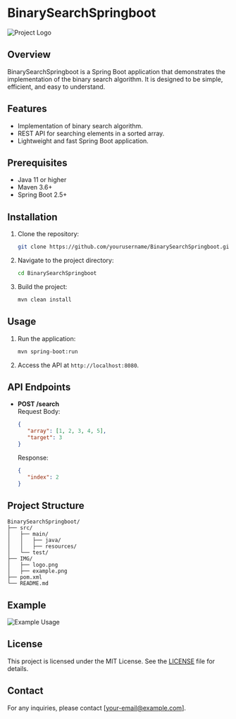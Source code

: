 # BinarySearchSpringboot

![Project Logo](IMG/logo.png)

## Overview
BinarySearchSpringboot is a Spring Boot application that demonstrates the implementation of the binary search algorithm. It is designed to be simple, efficient, and easy to understand.

## Features
- Implementation of binary search algorithm.
- REST API for searching elements in a sorted array.
- Lightweight and fast Spring Boot application.

## Prerequisites
- Java 11 or higher
- Maven 3.6+
- Spring Boot 2.5+

## Installation
1. Clone the repository:
    ```bash
    git clone https://github.com/yourusername/BinarySearchSpringboot.git
    ```
2. Navigate to the project directory:
    ```bash
    cd BinarySearchSpringboot
    ```
3. Build the project:
    ```bash
    mvn clean install
    ```

## Usage
1. Run the application:
    ```bash
    mvn spring-boot:run
    ```
2. Access the API at `http://localhost:8080`.

## API Endpoints
- **POST /search**  
  Request Body:
  ```json
  {
     "array": [1, 2, 3, 4, 5],
     "target": 3
  }
  ```
  Response:
  ```json
  {
     "index": 2
  }
  ```

## Project Structure
```
BinarySearchSpringboot/
├── src/
│   ├── main/
│   │   ├── java/
│   │   ├── resources/
│   └── test/
├── IMG/
│   ├── logo.png
│   ├── example.png
├── pom.xml
└── README.md
```

## Example
![Example Usage](IMG/example.png)

## License
This project is licensed under the MIT License. See the [LICENSE](LICENSE) file for details.

## Contact
For any inquiries, please contact [your-email@example.com].
